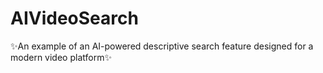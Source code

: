 # AIVideoSearch
✨An example of an AI-powered descriptive search feature designed for a modern video platform✨
